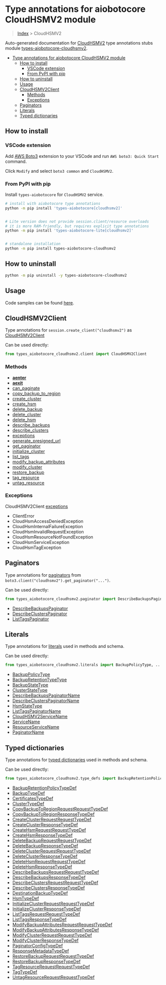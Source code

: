 <a id="type-annotations-for-aiobotocore-cloudhsmv2-module"></a>

# Type annotations for aiobotocore CloudHSMV2 module

> [Index](../README.md) > CloudHSMV2

Auto-generated documentation for
[CloudHSMV2](https://boto3.amazonaws.com/v1/documentation/api/latest/reference/services/cloudhsmv2.html#CloudHSMV2)
type annotations stubs module
[types-aiobotocore-cloudhsmv2](https://pypi.org/project/types-aiobotocore-cloudhsmv2/).

- [Type annotations for aiobotocore CloudHSMV2 module](#type-annotations-for-aiobotocore-cloudhsmv2-module)
  - [How to install](#how-to-install)
    - [VSCode extension](#vscode-extension)
    - [From PyPI with pip](#from-pypi-with-pip)
  - [How to uninstall](#how-to-uninstall)
  - [Usage](#usage)
  - [CloudHSMV2Client](#cloudhsmv2client)
    - [Methods](#methods)
    - [Exceptions](#exceptions)
  - [Paginators](#paginators)
  - [Literals](#literals)
  - [Typed dictionaries](#typed-dictionaries)

<a id="how-to-install"></a>

## How to install

<a id="vscode-extension"></a>

### VSCode extension

Add
[AWS Boto3](https://marketplace.visualstudio.com/items?itemName=Boto3typed.boto3-ide)
extension to your VSCode and run `AWS boto3: Quick Start` command.

Click `Modify` and select `boto3 common` and `CloudHSMV2`.

<a id="from-pypi-with-pip"></a>

### From PyPI with pip

Install `types-aiobotocore` for `CloudHSMV2` service.

```bash
# install with aiobotocore type annotations
python -m pip install 'types-aiobotocore[cloudhsmv2]'


# Lite version does not provide session.client/resource overloads
# it is more RAM-friendly, but requires explicit type annotations
python -m pip install 'types-aiobotocore-lite[cloudhsmv2]'


# standalone installation
python -m pip install types-aiobotocore-cloudhsmv2
```

<a id="how-to-uninstall"></a>

## How to uninstall

```bash
python -m pip uninstall -y types-aiobotocore-cloudhsmv2
```

<a id="usage"></a>

## Usage

Code samples can be found [here](./usage.md).

<a id="cloudhsmv2client"></a>

## CloudHSMV2Client

Type annotations for `session.create_client("cloudhsmv2")` as
[CloudHSMV2Client](./client.md)

Can be used directly:

```python
from types_aiobotocore_cloudhsmv2.client import CloudHSMV2Client
```

<a id="methods"></a>

### Methods

- [__aenter__](./client.md#__aenter__)
- [__aexit__](./client.md#__aexit__)
- [can_paginate](./client.md#can_paginate)
- [copy_backup_to_region](./client.md#copy_backup_to_region)
- [create_cluster](./client.md#create_cluster)
- [create_hsm](./client.md#create_hsm)
- [delete_backup](./client.md#delete_backup)
- [delete_cluster](./client.md#delete_cluster)
- [delete_hsm](./client.md#delete_hsm)
- [describe_backups](./client.md#describe_backups)
- [describe_clusters](./client.md#describe_clusters)
- [exceptions](./client.md#exceptions)
- [generate_presigned_url](./client.md#generate_presigned_url)
- [get_paginator](./client.md#get_paginator)
- [initialize_cluster](./client.md#initialize_cluster)
- [list_tags](./client.md#list_tags)
- [modify_backup_attributes](./client.md#modify_backup_attributes)
- [modify_cluster](./client.md#modify_cluster)
- [restore_backup](./client.md#restore_backup)
- [tag_resource](./client.md#tag_resource)
- [untag_resource](./client.md#untag_resource)

<a id="exceptions"></a>

### Exceptions

CloudHSMV2Client [exceptions](./client.md#exceptions)

- ClientError
- CloudHsmAccessDeniedException
- CloudHsmInternalFailureException
- CloudHsmInvalidRequestException
- CloudHsmResourceNotFoundException
- CloudHsmServiceException
- CloudHsmTagException

<a id="paginators"></a>

## Paginators

Type annotations for [paginators](./paginators.md) from
`boto3.client("cloudhsmv2").get_paginator("...")`.

Can be used directly:

```python
from types_aiobotocore_cloudhsmv2.paginator import DescribeBackupsPaginator, ...
```

- [DescribeBackupsPaginator](./paginators.md#describebackupspaginator)
- [DescribeClustersPaginator](./paginators.md#describeclusterspaginator)
- [ListTagsPaginator](./paginators.md#listtagspaginator)

<a id="literals"></a>

## Literals

Type annotations for [literals](./literals.md) used in methods and schema.

Can be used directly:

```python
from types_aiobotocore_cloudhsmv2.literals import BackupPolicyType, ...
```

- [BackupPolicyType](./literals.md#backuppolicytype)
- [BackupRetentionTypeType](./literals.md#backupretentiontypetype)
- [BackupStateType](./literals.md#backupstatetype)
- [ClusterStateType](./literals.md#clusterstatetype)
- [DescribeBackupsPaginatorName](./literals.md#describebackupspaginatorname)
- [DescribeClustersPaginatorName](./literals.md#describeclusterspaginatorname)
- [HsmStateType](./literals.md#hsmstatetype)
- [ListTagsPaginatorName](./literals.md#listtagspaginatorname)
- [CloudHSMV2ServiceName](./literals.md#cloudhsmv2servicename)
- [ServiceName](./literals.md#servicename)
- [ResourceServiceName](./literals.md#resourceservicename)
- [PaginatorName](./literals.md#paginatorname)

<a id="typed-dictionaries"></a>

## Typed dictionaries

Type annotations for [typed dictionaries](./type_defs.md) used in methods and
schema.

Can be used directly:

```python
from types_aiobotocore_cloudhsmv2.type_defs import BackupRetentionPolicyTypeDef, ...
```

- [BackupRetentionPolicyTypeDef](./type_defs.md#backupretentionpolicytypedef)
- [BackupTypeDef](./type_defs.md#backuptypedef)
- [CertificatesTypeDef](./type_defs.md#certificatestypedef)
- [ClusterTypeDef](./type_defs.md#clustertypedef)
- [CopyBackupToRegionRequestRequestTypeDef](./type_defs.md#copybackuptoregionrequestrequesttypedef)
- [CopyBackupToRegionResponseTypeDef](./type_defs.md#copybackuptoregionresponsetypedef)
- [CreateClusterRequestRequestTypeDef](./type_defs.md#createclusterrequestrequesttypedef)
- [CreateClusterResponseTypeDef](./type_defs.md#createclusterresponsetypedef)
- [CreateHsmRequestRequestTypeDef](./type_defs.md#createhsmrequestrequesttypedef)
- [CreateHsmResponseTypeDef](./type_defs.md#createhsmresponsetypedef)
- [DeleteBackupRequestRequestTypeDef](./type_defs.md#deletebackuprequestrequesttypedef)
- [DeleteBackupResponseTypeDef](./type_defs.md#deletebackupresponsetypedef)
- [DeleteClusterRequestRequestTypeDef](./type_defs.md#deleteclusterrequestrequesttypedef)
- [DeleteClusterResponseTypeDef](./type_defs.md#deleteclusterresponsetypedef)
- [DeleteHsmRequestRequestTypeDef](./type_defs.md#deletehsmrequestrequesttypedef)
- [DeleteHsmResponseTypeDef](./type_defs.md#deletehsmresponsetypedef)
- [DescribeBackupsRequestRequestTypeDef](./type_defs.md#describebackupsrequestrequesttypedef)
- [DescribeBackupsResponseTypeDef](./type_defs.md#describebackupsresponsetypedef)
- [DescribeClustersRequestRequestTypeDef](./type_defs.md#describeclustersrequestrequesttypedef)
- [DescribeClustersResponseTypeDef](./type_defs.md#describeclustersresponsetypedef)
- [DestinationBackupTypeDef](./type_defs.md#destinationbackuptypedef)
- [HsmTypeDef](./type_defs.md#hsmtypedef)
- [InitializeClusterRequestRequestTypeDef](./type_defs.md#initializeclusterrequestrequesttypedef)
- [InitializeClusterResponseTypeDef](./type_defs.md#initializeclusterresponsetypedef)
- [ListTagsRequestRequestTypeDef](./type_defs.md#listtagsrequestrequesttypedef)
- [ListTagsResponseTypeDef](./type_defs.md#listtagsresponsetypedef)
- [ModifyBackupAttributesRequestRequestTypeDef](./type_defs.md#modifybackupattributesrequestrequesttypedef)
- [ModifyBackupAttributesResponseTypeDef](./type_defs.md#modifybackupattributesresponsetypedef)
- [ModifyClusterRequestRequestTypeDef](./type_defs.md#modifyclusterrequestrequesttypedef)
- [ModifyClusterResponseTypeDef](./type_defs.md#modifyclusterresponsetypedef)
- [PaginatorConfigTypeDef](./type_defs.md#paginatorconfigtypedef)
- [ResponseMetadataTypeDef](./type_defs.md#responsemetadatatypedef)
- [RestoreBackupRequestRequestTypeDef](./type_defs.md#restorebackuprequestrequesttypedef)
- [RestoreBackupResponseTypeDef](./type_defs.md#restorebackupresponsetypedef)
- [TagResourceRequestRequestTypeDef](./type_defs.md#tagresourcerequestrequesttypedef)
- [TagTypeDef](./type_defs.md#tagtypedef)
- [UntagResourceRequestRequestTypeDef](./type_defs.md#untagresourcerequestrequesttypedef)
